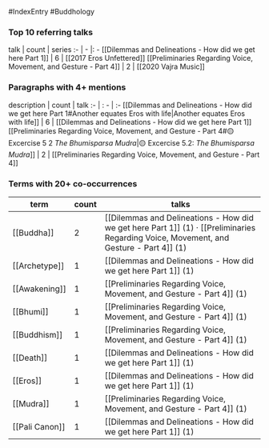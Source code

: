 #IndexEntry #Buddhology

### Top 10 referring talks
talk | count | series
:- | - |: -
[[Dilemmas and Delineations - How did we get here Part 1]] | 6 | [[2017 Eros Unfettered]]
[[Preliminaries Regarding Voice, Movement, and Gesture - Part 4]] | 2 | [[2020 Vajra Music]]

### Paragraphs with 4+ mentions
description | count | talk
:- | : - | :-
[[Dilemmas and Delineations - How did we get here Part 1#Another equates Eros with life\|Another equates Eros with life]] | 6 | [[Dilemmas and Delineations - How did we get here Part 1]]
[[Preliminaries Regarding Voice, Movement, and Gesture - Part 4#🟡 Excercise 5 2 _The Bhumisparsa Mudra_\|🟡 Excercise 5.2: _The Bhumisparsa Mudra_]] | 2 | [[Preliminaries Regarding Voice, Movement, and Gesture - Part 4]]

### Terms with 20+ co-occurrences
term | count | talks
-|-|-
[[Buddha]] | 2 | <span class="counts">[[Dilemmas and Delineations - How did we get here Part 1]] (1) · [[Preliminaries Regarding Voice, Movement, and Gesture - Part 4]] (1)</span> 
[[Archetype]] | 1 | <span class="counts">[[Dilemmas and Delineations - How did we get here Part 1]] (1)</span> 
[[Awakening]] | 1 | <span class="counts">[[Preliminaries Regarding Voice, Movement, and Gesture - Part 4]] (1)</span> 
[[Bhumi]] | 1 | <span class="counts">[[Preliminaries Regarding Voice, Movement, and Gesture - Part 4]] (1)</span> 
[[Buddhism]] | 1 | <span class="counts">[[Preliminaries Regarding Voice, Movement, and Gesture - Part 4]] (1)</span> 
[[Death]] | 1 | <span class="counts">[[Dilemmas and Delineations - How did we get here Part 1]] (1)</span> 
[[Eros]] | 1 | <span class="counts">[[Dilemmas and Delineations - How did we get here Part 1]] (1)</span> 
[[Mudra]] | 1 | <span class="counts">[[Preliminaries Regarding Voice, Movement, and Gesture - Part 4]] (1)</span> 
[[Pali Canon]] | 1 | <span class="counts">[[Dilemmas and Delineations - How did we get here Part 1]] (1)</span> 

